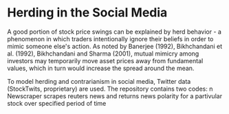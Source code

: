 # Herding in the Social Media

A good portion of stock price swings can be explained by herd behavior - a phenomenon in which traders
intentionally ignore their beliefs in order to mimic someone else's action. 
As noted by Banerjee (1992), Bikhchandani et al. (1992), Bikhchandani and Sharma (2001),
mutual mimicry among investors may temporarily move asset prices away from fundamental values, 
which in turn would increase the spread around the mean.

To model herding and contrarianism in social media, Twitter data (StockTwits, proprietary) are used. 
The repository contains two codes: n\
Newscraper scrapes reuters news and returns news polarity for a partivular stock over specified 
period of time
